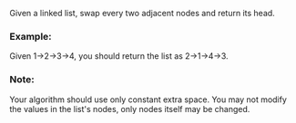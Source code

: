 Given a linked list, swap every two adjacent nodes and return its head.

### Example:

Given 1->2->3->4, you should return the list as 2->1->4->3.

### Note:

Your algorithm should use only constant extra space.
You may not modify the values in the list's nodes, only nodes itself may be changed.